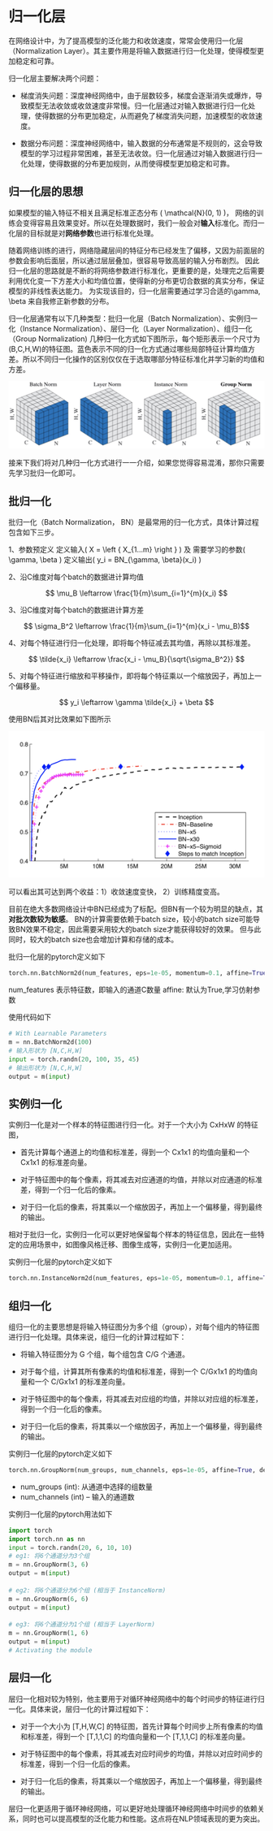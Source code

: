 # 归一化层

在网络设计中，为了提高模型的泛化能力和收敛速度，常常会使用<def>归一化层（Normalization Layer）</def>。其主要作用是将输入数据进行归一化处理，使得模型更加稳定和可靠。

归一化层主要解决两个问题：

- 梯度消失问题：深度神经网络中，由于层数较多，梯度会逐渐消失或爆炸，导致模型无法收敛或收敛速度非常慢。归一化层通过对输入数据进行归一化处理，使得数据的分布更加稳定，从而避免了梯度消失问题，加速模型的收敛速度。

- 数据分布问题：深度神经网络中，输入数据的分布通常是不规则的，这会导致模型的学习过程非常困难，甚至无法收敛。归一化层通过对输入数据进行归一化处理，使得数据的分布更加规则，从而使得模型更加稳定和可靠。


## 归一化层的思想
如果模型的输入特征不相关且满足标准正态分布 \( \mathcal{N}(0, 1) \)， 网络的训练会变得容易且效果变好。所以在处理数据时，我们一般会对**输入**标准化。而归一化层的目标就是对**网络参数**也进行标准化处理。

随着网络训练的进行，网络隐藏层间的特征分布已经发生了偏移，又因为前面层的参数会影响后面层，所以通过层层叠加，很容易导致高层的输入分布剧烈。
因此归一化层的思路就是不断的将网络参数进行标准化，更重要的是，处理完之后需要利用优化变一下方差大小和均值位置，使得新的分布更切合数据的真实分布，保证模型的非线性表达能力。
为实现该目的，归一化层需要通过学习合适的\gamma, \beta 来自我修正新参数的分布。

归一化层通常有以下几种类型：<def>批归一化层（Batch Normalization）、实例归一化（Instance Normalization）、层归一化（Layer Normalization）、组归一化（Group Normalization)</def>
几种归一化方式如下图所示，每个矩形表示一个尺寸为(B,C,H,W)的特征图。蓝色表示不同的归一化方式通过哪些局部特征计算均值方差。所以不同归一化操作的区别仅仅在于选取哪部分特征标准化并学习新的均值和方差。

![](../img/02/05/normalization.jpg)

接来下我们将对几种归一化方式进行一一介绍，如果您觉得容易混淆，那你只需要先学习批归一化即可。

## 批归一化 

<def>批归一化（Batch Normalization， BN）</def>是最常用的归一化方式，具体计算过程包含如下三步。

1、参数预定义
   定义输入\( X = \left \{ X_{1...m} \right \} \) 及 需要学习的参数\( \gamma, \beta \)
   定义输出\( y_i = BN_{\gamma, \beta}(x_i) \)

2、沿C维度对每个batch的数据进计算均值

$$ \mu_B  \leftarrow \frac{1}{m}\sum_{i=1}^{m}(x_i) $$

3、沿C维度对每个batch的数据进计算方差

$$ \sigma_B^2  \leftarrow \frac{1}{m}\sum_{i=1}^{m}(x_i - \mu_B)$$

4、对每个特征进行归一化处理，即将每个特征减去其均值，再除以其标准差。

$$ \tilde{x_i}  \leftarrow \frac{x_i - \mu_B}{\sqrt{\sigma_B^2}} $$

5、对每个特征进行缩放和平移操作，即将每个特征乘以一个缩放因子，再加上一个偏移量。

$$ y_i  \leftarrow \gamma \tilde{x_i} + \beta $$

使用BN后其对比效果如下图所示

![](../img/02/06/bn_learn.png)

可以看出其可达到两个收益：1）收敛速度变快， 2）训练精度变高。

目前在绝大多数网络设计中BN已经成为了标配。但BN有一个较为明显的缺点，其**对批次数较为敏感**。
BN的计算需要依赖于batch size，较小的batch size可能导致BN效果不稳定，因此需要采用较大的batch size才能获得较好的效果。
但与此同时，较大的batch size也会增加计算和存储的成本。

批归一化层的pytorch定义如下
```python
torch.nn.BatchNorm2d(num_features, eps=1e-05, momentum=0.1, affine=True)
```
num_features 表示特征数，即输入的通道C数量
affine: 默认为True,学习仿射参数

使用代码如下
```python
# With Learnable Parameters
m = nn.BatchNorm2d(100)
# 输入形状为 [N,C,H,W]
input = torch.randn(20, 100, 35, 45)
# 输出形状为 [N,C,H,W]
output = m(input)
```

## 实例归一化

<def>实例归一化</def>是对一个样本的特征图进行归一化。对于一个大小为 CxHxW 的特征图，

- 首先计算每个通道上的均值和标准差，得到一个 Cx1x1 的均值向量和一个 Cx1x1 的标准差向量。

- 对于特征图中的每个像素，将其减去对应通道的均值，并除以对应通道的标准差，得到一个归一化后的像素。

- 对于归一化后的像素，将其乘以一个缩放因子，再加上一个偏移量，得到最终的输出。

相对于批归一化，实例归一化可以更好地保留每个样本的特征信息，因此在一些特定的应用场景中，如图像风格迁移、图像生成等，实例归一化更加适用。


实例归一化层的pytorch定义如下
```python
torch.nn.InstanceNorm2d(num_features, eps=1e-05, momentum=0.1, affine=True)
```

## 组归一化

<def>组归一化</def>的主要思想是将输入特征图分为多个<def>组（group）</def>，对每个组内的特征图进行归一化处理。具体来说，组归一化的计算过程如下：

- 将输入特征图分为 G 个组，每个组包含 C/G 个通道。

- 对于每个组，计算其所有像素的均值和标准差，得到一个 C/Gx1x1 的均值向量和一个 C/Gx1x1 的标准差向量。

- 对于特征图中的每个像素，将其减去对应组的均值，并除以对应组的标准差，得到一个归一化后的像素。

- 对于归一化后的像素，将其乘以一个缩放因子，再加上一个偏移量，得到最终的输出。

实例归一化层的pytorch定义如下
```python
torch.nn.GroupNorm(num_groups, num_channels, eps=1e-05, affine=True, device=None)
```
- num_groups (int): 从通道中选择的组数量
- num_channels (int) – 输入的通道数

实例归一化层的pytorch用法如下

```python
import torch
import torch.nn as nn
input = torch.randn(20, 6, 10, 10)
# eg1: 将6个通道分为3个组
m = nn.GroupNorm(3, 6)
output = m(input)

# eg2: 将6个通道分为6个组 (相当于 InstanceNorm)
m = nn.GroupNorm(6, 6)
output = m(input)

# eg3: 将6个通道分为1个组 (相当于 LayerNorm)
m = nn.GroupNorm(1, 6)
output = m(input)
# Activating the module

```

## 层归一化
<def>层归一化</def>相对较为特别，他主要用于对循环神经网络中的每个时间步的特征进行归一化。具体来说，层归一化的计算过程如下：

- 对于一个大小为 [T,H,W,C] 的特征图，首先计算每个时间步上所有像素的均值和标准差，得到一个 [T,1,1,C] 的均值向量和一个 [T,1,1,C] 的标准差向量。

- 对于特征图中的每个像素，将其减去对应时间步的均值，并除以对应时间步的标准差，得到一个归一化后的像素。

- 对于归一化后的像素，将其乘以一个缩放因子，再加上一个偏移量，得到最终的输出。

层归一化更适用于循环神经网络，可以更好地处理循环神经网络中时间步的依赖关系，同时也可以提高模型的泛化能力和性能。这点将在NLP领域表现的更为突出。

